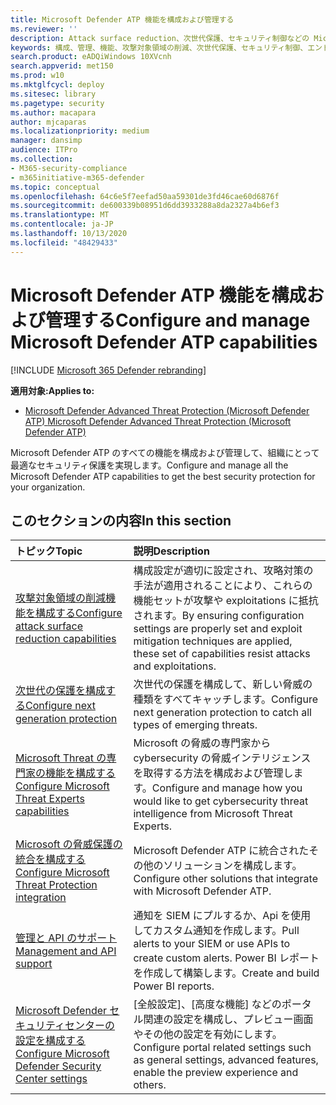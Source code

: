 ```yaml
---
title: Microsoft Defender ATP 機能を構成および管理する
ms.reviewer: ''
description: Attack surface reduction、次世代保護、セキュリティ制御などの Microsoft Defender ATP の機能を構成および管理する
keywords: 構成、管理、機能、攻撃対象領域の削減、次世代保護、セキュリティ制御、エンドポイントの検出と応答、自動調査および修復、セキュリティ制御、制御
search.product: eADQiWindows 10XVcnh
search.appverid: met150
ms.prod: w10
ms.mktglfcycl: deploy
ms.sitesec: library
ms.pagetype: security
ms.author: macapara
author: mjcaparas
ms.localizationpriority: medium
manager: dansimp
audience: ITPro
ms.collection:
- M365-security-compliance
- m365initiative-m365-defender
ms.topic: conceptual
ms.openlocfilehash: 64c6e5f7eefad50aa59301de3fd46cae60d6876f
ms.sourcegitcommit: de600339b08951d6dd3933288a8da2327a4b6ef3
ms.translationtype: MT
ms.contentlocale: ja-JP
ms.lasthandoff: 10/13/2020
ms.locfileid: "48429433"
---
```

# <a name="configure-and-manage-microsoft-defender-atp-capabilities"></a><span data-ttu-id="f932c-104">Microsoft Defender ATP 機能を構成および管理する</span><span class="sxs-lookup"><span data-stu-id="f932c-104">Configure and manage Microsoft Defender ATP capabilities</span></span>

[!INCLUDE [Microsoft 365 Defender rebranding](../includes/microsoft-defender.md)]

<span data-ttu-id="f932c-105">**適用対象:**</span><span class="sxs-lookup"><span data-stu-id="f932c-105">**Applies to:**</span></span>

- [<span data-ttu-id="f932c-106">Microsoft Defender Advanced Threat Protection (Microsoft Defender ATP) </span><span class="sxs-lookup"><span data-stu-id="f932c-106">Microsoft Defender Advanced Threat Protection (Microsoft Defender ATP)</span></span>](https://go.microsoft.com/fwlink/p/?linkid=2069559)

<span data-ttu-id="f932c-107">Microsoft Defender ATP のすべての機能を構成および管理して、組織にとって最適なセキュリティ保護を実現します。</span><span class="sxs-lookup"><span data-stu-id="f932c-107">Configure and manage all the Microsoft Defender ATP capabilities to get the best security protection for your organization.</span></span> 


## <a name="in-this-section"></a><span data-ttu-id="f932c-108">このセクションの内容</span><span class="sxs-lookup"><span data-stu-id="f932c-108">In this section</span></span> 
<span data-ttu-id="f932c-109">トピック</span><span class="sxs-lookup"><span data-stu-id="f932c-109">Topic</span></span> | <span data-ttu-id="f932c-110">説明</span><span class="sxs-lookup"><span data-stu-id="f932c-110">Description</span></span> 
:---|:---
[<span data-ttu-id="f932c-111">攻撃対象領域の削減機能を構成する</span><span class="sxs-lookup"><span data-stu-id="f932c-111">Configure attack surface reduction capabilities</span></span>](https://docs.microsoft.com/windows/security/threat-protection/microsoft-defender-atp/configure-attack-surface-reduction) |  <span data-ttu-id="f932c-112">構成設定が適切に設定され、攻略対策の手法が適用されることにより、これらの機能セットが攻撃や exploitations に抵抗されます。</span><span class="sxs-lookup"><span data-stu-id="f932c-112">By ensuring configuration settings are properly set and exploit mitigation techniques are applied, these set of capabilities resist attacks and exploitations.</span></span> 
[<span data-ttu-id="f932c-113">次世代の保護を構成する</span><span class="sxs-lookup"><span data-stu-id="f932c-113">Configure next generation protection</span></span>](https://docs.microsoft.com/windows/security/threat-protection/windows-defender-antivirus/configure-windows-defender-antivirus-features) | <span data-ttu-id="f932c-114">次世代の保護を構成して、新しい脅威の種類をすべてキャッチします。</span><span class="sxs-lookup"><span data-stu-id="f932c-114">Configure next generation protection to catch all types of emerging threats.</span></span>
[<span data-ttu-id="f932c-115">Microsoft Threat の専門家の機能を構成する</span><span class="sxs-lookup"><span data-stu-id="f932c-115">Configure Microsoft Threat Experts capabilities</span></span>](https://docs.microsoft.com/windows/security/threat-protection/microsoft-defender-atp/configure-microsoft-threat-experts) | <span data-ttu-id="f932c-116">Microsoft の脅威の専門家から cybersecurity の脅威インテリジェンスを取得する方法を構成および管理します。</span><span class="sxs-lookup"><span data-stu-id="f932c-116">Configure and manage how you would like to get cybersecurity threat intelligence from Microsoft Threat Experts.</span></span>
[<span data-ttu-id="f932c-117">Microsoft の脅威保護の統合を構成する</span><span class="sxs-lookup"><span data-stu-id="f932c-117">Configure Microsoft Threat Protection integration</span></span>](https://docs.microsoft.com/windows/security/threat-protection/microsoft-defender-atp/threat-protection-integration)| <span data-ttu-id="f932c-118">Microsoft Defender ATP に統合されたその他のソリューションを構成します。</span><span class="sxs-lookup"><span data-stu-id="f932c-118">Configure other solutions that integrate with Microsoft Defender ATP.</span></span>
[<span data-ttu-id="f932c-119">管理と API のサポート</span><span class="sxs-lookup"><span data-stu-id="f932c-119">Management and API support</span></span>](https://docs.microsoft.com/windows/security/threat-protection/microsoft-defender-atp/management-apis)| <span data-ttu-id="f932c-120">通知を SIEM にプルするか、Api を使用してカスタム通知を作成します。</span><span class="sxs-lookup"><span data-stu-id="f932c-120">Pull alerts to your SIEM or use APIs to create custom alerts.</span></span> <span data-ttu-id="f932c-121">Power BI レポートを作成して構築します。</span><span class="sxs-lookup"><span data-stu-id="f932c-121">Create and build Power BI reports.</span></span> 
[<span data-ttu-id="f932c-122">Microsoft Defender セキュリティセンターの設定を構成する</span><span class="sxs-lookup"><span data-stu-id="f932c-122">Configure Microsoft Defender Security Center settings</span></span>](https://docs.microsoft.com/windows/security/threat-protection/microsoft-defender-atp/preferences-setup) |  <span data-ttu-id="f932c-123">[全般設定]、[高度な機能] などのポータル関連の設定を構成し、プレビュー画面やその他の設定を有効にします。</span><span class="sxs-lookup"><span data-stu-id="f932c-123">Configure portal related settings such as general settings, advanced features, enable the preview experience and others.</span></span>



